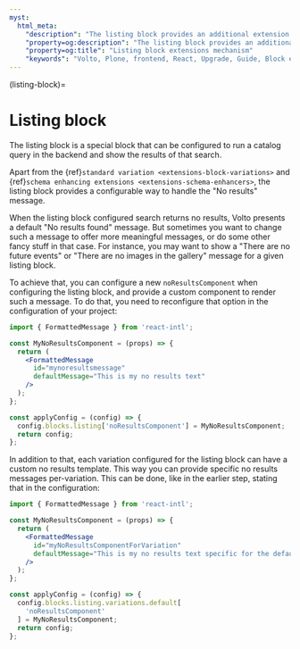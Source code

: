 ```yaml
---
myst:
  html_meta:
    "description": "The listing block provides an additional extension letting the developer modify the default 'No results found' message using the configuration of the block"
    "property=og:description": "The listing block provides an additional extension letting the developer modify the default 'No results found' message using the configuration of the block"
    "property=og:title": "Listing block extensions mechanism"
    "keywords": "Volto, Plone, frontend, React, Upgrade, Guide, Block extensions, variations, schema enhancers, listing block"
---
```


(listing-block)=

# Listing block

The listing block is a special block that can be configured to run a catalog query in the backend and show the results of that search.

Apart from the {ref}`standard variation <extensions-block-variations>` and {ref}`schema enhancing extensions <extensions-schema-enhancers>`, the listing block provides a configurable way to handle the "No results" message.

When the listing block configured search returns no results, Volto presents a default "No results found" message.
But sometimes you want to change such a message to offer more meaningful messages, or do some other fancy stuff in that case.
For instance, you may want to show a "There are no future events" or "There are no images in the gallery" message for a given listing block.

To achieve that, you can configure a new `noResultsComponent` when configuring the listing block, and provide a custom component to render such a message.
To do that, you need to reconfigure that option in the configuration of your project:

```jsx
import { FormattedMessage } from 'react-intl';

const MyNoResultsComponent = (props) => {
  return (
    <FormattedMessage
      id="mynoresultsmessage"
      defaultMessage="This is my no results text"
    />
  );
};

const applyConfig = (config) => {
  config.blocks.listing['noResultsComponent'] = MyNoResultsComponent;
  return config;
};
```

In addition to that, each variation configured for the listing block can have a custom no results template.
This way you can provide specific no results messages per-variation.
This can be done, like in the earlier step, stating that in the configuration:

```jsx
import { FormattedMessage } from 'react-intl';

const MyNoResultsComponent = (props) => {
  return (
    <FormattedMessage
      id="myNoResultsComponentForVariation"
      defaultMessage="This is my no results text specific for the default variation "
    />
  );
};

const applyConfig = (config) => {
  config.blocks.listing.variations.default[
    'noResultsComponent'
  ] = MyNoResultsComponent;
  return config;
};
```

